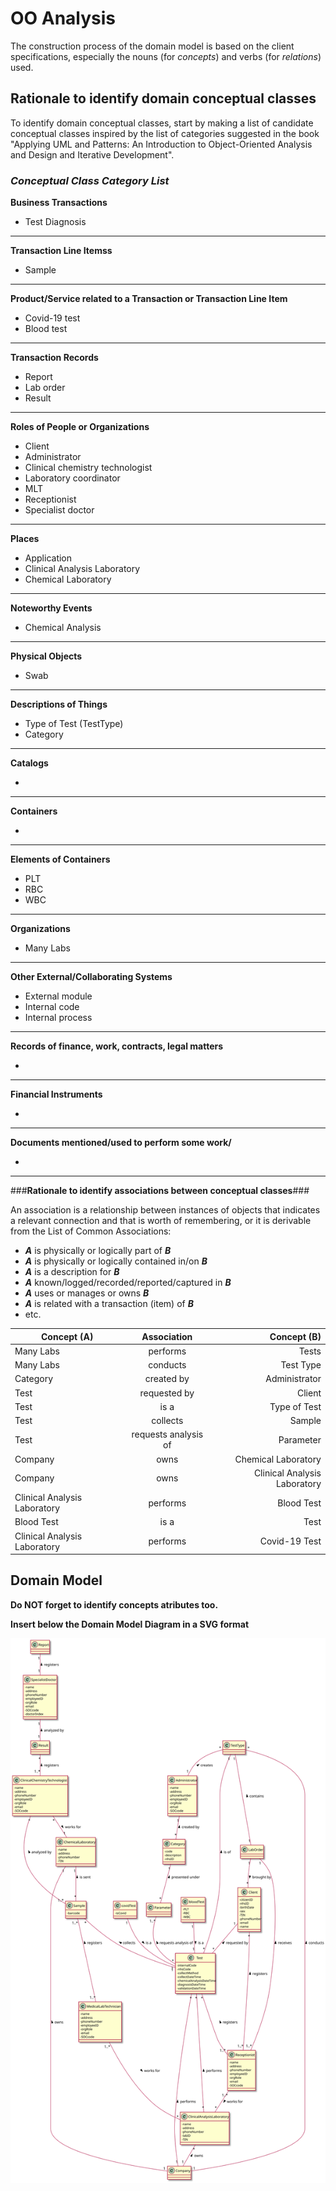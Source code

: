 # OO Analysis #

The construction process of the domain model is based on the client specifications, especially the nouns (for _concepts_) and verbs (for _relations_) used. 

## Rationale to identify domain conceptual classes ##
To identify domain conceptual classes, start by making a list of candidate conceptual classes inspired by the list of categories suggested in the book "Applying UML and Patterns: An Introduction to Object-Oriented Analysis and Design and Iterative Development". 


### _Conceptual Class Category List_ ###

**Business Transactions**

* Test Diagnosis

---

**Transaction Line Itemss**

* Sample

---

**Product/Service related to a Transaction or Transaction Line Item**

*  Covid-19 test 
*  Blood test

---


**Transaction Records**

*  Report
*  Lab order
*  Result

---  


**Roles of People or Organizations**

* Client
* Administrator
* Clinical chemistry technologist
* Laboratory coordinator
* MLT
* Receptionist
* Specialist doctor

---


**Places**

*  Application
*  Clinical Analysis Laboratory
*  Chemical Laboratory 

---

**Noteworthy Events**

* Chemical Analysis

---


**Physical Objects**

* Swab

---


**Descriptions of Things**

*  Type of Test (TestType)
*  Category


---


**Catalogs**

*  

---


**Containers**

*  

---


**Elements of Containers**

*  PLT
*  RBC
*  WBC

---


**Organizations**

*  Many Labs

---

**Other External/Collaborating Systems**

*  External module
*  Internal code
*  Internal process


---


**Records of finance, work, contracts, legal matters**

* 

---


**Financial Instruments**

*  

---


**Documents mentioned/used to perform some work/**

* 
---



###**Rationale to identify associations between conceptual classes**###

An association is a relationship between instances of objects that indicates a relevant connection and that is worth of remembering, or it is derivable from the List of Common Associations: 

+ **_A_** is physically or logically part of **_B_**
+ **_A_** is physically or logically contained in/on **_B_**
+ **_A_** is a description for **_B_**
+ **_A_** known/logged/recorded/reported/captured in **_B_**
+ **_A_** uses or manages or owns **_B_**
+ **_A_** is related with a transaction (item) of **_B_**
+ etc.



| Concept (A) 		|  Association   	|  Concept (B) |
|----------	   		|:-------------:		|------:       |
| Many Labs  	| performs    		 	| Tests  |
| Many Labs  	| conducts    		 	| Test Type  |
| Category  	| created by    	| Administrator  |
| Test  	| requested by    	| Client  |
| Test  	| is a    	| Type of Test  |
| Test  	| collects    	| Sample  |
| Test  	| requests analysis of    	| Parameter  |
| Company  	| owns    	| Chemical Laboratory  |
| Company  	| owns   	| Clinical Analysis Laboratory  |
| Clinical Analysis Laboratory  	| performs    	| Blood Test  |
| Blood Test  	| is a    	| Test  |
| Clinical Analysis Laboratory  	| performs    	| Covid-19 Test  |




## Domain Model

**Do NOT forget to identify concepts atributes too.**

**Insert below the Domain Model Diagram in a SVG format**

![DM.svg](DM.svg)